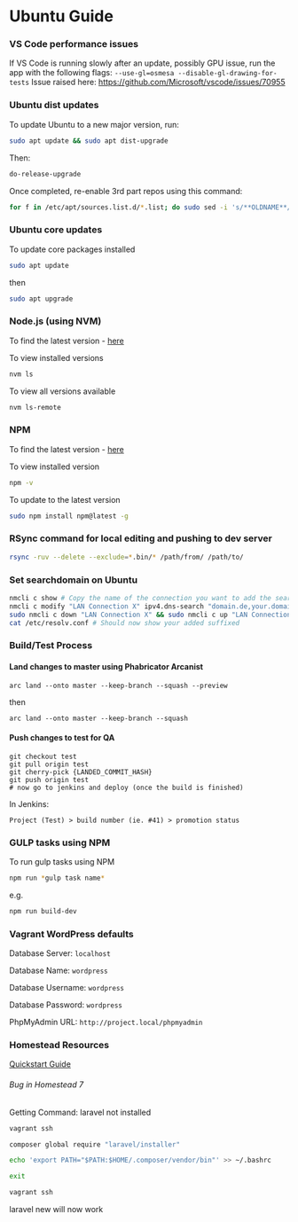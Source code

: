 # Ubuntu Guide

### VS Code performance issues
If VS Code is running slowly after an update, possibly GPU issue, run the app with the following flags:
`--use-gl=osmesa --disable-gl-drawing-for-tests`
Issue raised here: https://github.com/Microsoft/vscode/issues/70955

### Ubuntu dist updates
To update Ubuntu to a new major version, run:
```sh
sudo apt update && sudo apt dist-upgrade
```
Then:
```sh
do-release-upgrade
```
Once completed, re-enable 3rd part repos using this command:
```sh
for f in /etc/apt/sources.list.d/*.list; do sudo sed -i 's/**OLDNAME**/**NEWNAME**/g' $f; sudo sed -i 's/^# \(.*disabled on upgrade to.*\)/\1/g' $f;done
```

### Ubuntu core updates
To update core packages installed
```sh
sudo apt update
```
then
```sh
sudo apt upgrade
```

### Node.js (using NVM)
To find the latest version - [here](https://nodejs.org/en/)

To view installed versions
```sh
nvm ls
```

To view all versions available
```sh
nvm ls-remote
```

### NPM
To find the latest version - [here](https://docs.npmjs.com/troubleshooting/try-the-latest-stable-version-of-npm)

To view installed version
```sh
npm -v
```

To update to the latest version
```sh
sudo npm install npm@latest -g
```

### RSync command for local editing and pushing to dev server

```sh
rsync -ruv --delete --exclude=*.bin/* /path/from/ /path/to/
```

### Set searchdomain on Ubuntu
```sh
nmcli c show # Copy the name of the connection you want to add the search suffixes
nmcli c modify "LAN Connection X" ipv4.dns-search "domain.de,your.domain.de"
sudo nmcli c down "LAN Connection X" && sudo nmcli c up "LAN Connection X"
cat /etc/resolv.conf # Should now show your added suffixed
```

### Build/Test Process
#### Land changes to master using Phabricator Arcanist

```
arc land --onto master --keep-branch --squash --preview
```
then
```
arc land --onto master --keep-branch --squash
```

#### Push changes to test for QA
```
git checkout test
git pull origin test
git cherry-pick {LANDED_COMMIT_HASH}
git push origin test
# now go to jenkins and deploy (once the build is finished)
```
In Jenkins:
```
Project (Test) > build number (ie. #41) > promotion status
```

### GULP tasks using NPM
To run gulp tasks using NPM
```sh
npm run *gulp task name*
```
e.g.
```sh
npm run build-dev
```

### Vagrant WordPress defaults
Database Server: `localhost`

Database Name: `wordpress`

Database Username: `wordpress`

Database Password: `wordpress`

PhpMyAdmin URL: `http://project.local/phpmyadmin`

### Homestead Resources
[Quickstart Guide](https://scotch.io/tutorials/getting-started-with-laravel-homestead)

###### Bug in Homestead 7
Getting Command: laravel not installed

```sh
vagrant ssh
```

```sh
composer global require "laravel/installer"
```

```sh
echo 'export PATH="$PATH:$HOME/.composer/vendor/bin"' >> ~/.bashrc
```

```sh
exit
```

```sh
vagrant ssh
```

laravel new will now work
